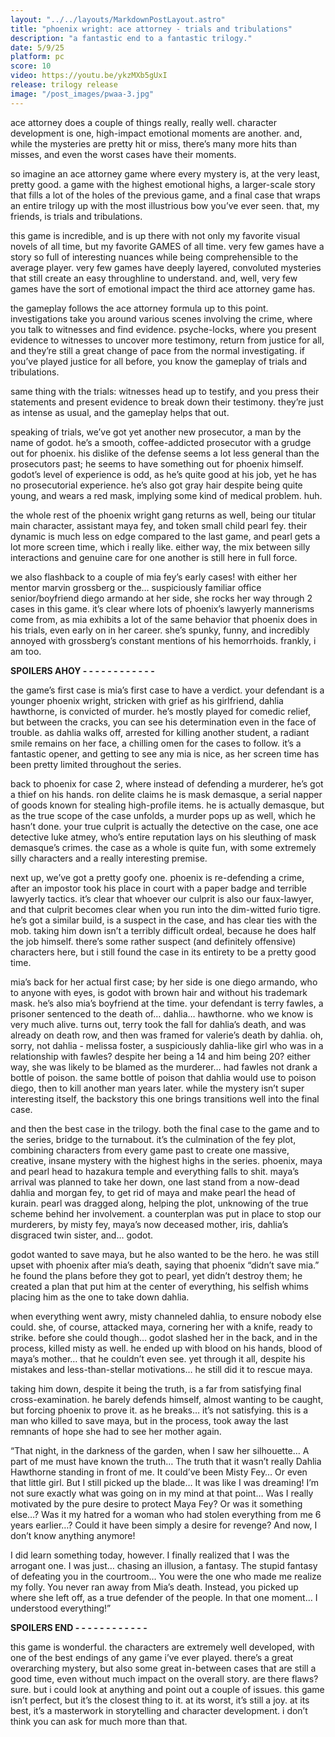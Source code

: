 ```yaml
---
layout: "../../layouts/MarkdownPostLayout.astro"
title: "phoenix wright: ace attorney - trials and tribulations"
description: "a fantastic end to a fantastic trilogy."
date: 5/9/25
platform: pc
score: 10
video: https://youtu.be/ykzMXb5gUxI
release: trilogy release
image: "/post_images/pwaa-3.jpg"
---
```

ace attorney does a couple of things really, really well. character development is one, high-impact emotional moments are another. and, while the mysteries are pretty hit or miss, there’s many more hits than misses, and even the worst cases have their moments.

so imagine an ace attorney game where every mystery is, at the very least, pretty good. a game with the highest emotional highs, a larger-scale story that fills a lot of the holes of the previous game, and a final case that wraps an entire trilogy up with the most illustrious bow you’ve ever seen. that, my friends, is trials and tribulations.

this game is incredible, and is up there with not only my favorite visual novels of all time, but my favorite GAMES of all time. very few games have a story so full of interesting nuances while being comprehensible to the average player. very few games have deeply layered, convoluted mysteries that still create an easy throughline to understand. and, well, very few games have the sort of emotional impact the third ace attorney game has.

the gameplay follows the ace attorney formula up to this point. investigations take you around various scenes involving the crime, where you talk to witnesses and find evidence. psyche-locks, where you present evidence to witnesses to uncover more testimony, return from justice for all, and they’re still a great change of pace from the normal investigating. if you’ve played justice for all before, you know the gameplay of trials and tribulations.

same thing with the trials: witnesses head up to testify, and you press their statements and present evidence to break down their testimony. they’re just as intense as usual, and the gameplay helps that out.

speaking of trials, we’ve got yet another new prosecutor, a man by the name of godot. he’s a smooth, coffee-addicted prosecutor with a grudge out for phoenix. his dislike of the defense seems a lot less general than the prosecutors past; he seems to have something out for phoenix himself. godot’s level of experience is odd, as he’s quite good at his job, yet he has no prosecutorial experience. he’s also got gray hair despite being quite young, and wears a red mask, implying some kind of medical problem. huh.

the whole rest of the phoenix wright gang returns as well, being our titular main character, assistant maya fey, and token small child pearl fey. their dynamic is much less on edge compared to the last game, and pearl gets a lot more screen time, which i really like. either way, the mix between silly interactions and genuine care for one another is still here in full force.

we also flashback to a couple of mia fey’s early cases! with either her mentor marvin grossberg or the… suspiciously familiar office senior/boyfriend diego armando at her side, she rocks her way through 2 cases in this game. it’s clear where lots of phoenix’s lawyerly mannerisms come from, as mia exhibits a lot of the same behavior that phoenix does in his trials, even early on in her career. she’s spunky, funny, and incredibly annoyed with grossberg’s constant mentions of his hemorrhoids. frankly, i am too.

**SPOILERS AHOY - - - - - - - - - - - -**

the game’s first case is mia’s first case to have a verdict. your defendant is a younger phoenix wright, stricken with grief as his girlfriend, dahlia hawthorne, is convicted of murder. he’s mostly played for comedic relief, but between the cracks, you can see his determination even in the face of trouble. as dahlia walks off, arrested for killing another student, a radiant smile remains on her face, a chilling omen for the cases to follow. it’s a fantastic opener, and getting to see any mia is nice, as her screen time has been pretty limited throughout the series.

back to phoenix for case 2, where instead of defending a murderer, he’s got a thief on his hands. ron delite claims he is mask demasque, a serial napper of goods known for stealing high-profile items. he is actually demasque, but as the true scope of the case unfolds, a murder pops up as well, which he hasn’t done. your true culprit is actually the detective on the case, one ace detective luke atmey, who’s entire reputation lays on his sleuthing of mask demasque’s crimes. the case as a whole is quite fun, with some extremely silly characters and a really interesting premise.

next up, we’ve got a pretty goofy one. phoenix is re-defending a crime, after an impostor took his place in court with a paper badge and terrible lawyerly tactics. it’s clear that whoever our culprit is also our faux-lawyer, and that culprit becomes clear when you run into the dim-witted furio tigre. he’s got a similar build, is a suspect in the case, and has clear ties with the mob. taking him down isn’t a terribly difficult ordeal, because he does half the job himself. there’s some rather suspect (and definitely offensive) characters here, but i still found the case in its entirety to be a pretty good time.

mia’s back for her actual first case; by her side is one diego armando, who to anyone with eyes, is godot with brown hair and without his trademark mask. he’s also mia’s boyfriend at the time. your defendant is terry fawles, a prisoner sentenced to the death of… dahlia… hawthorne. who we know is very much alive. turns out, terry took the fall for dahlia’s death, and was already on death row, and then was framed for valerie’s death by dahlia. oh, sorry, not dahlia - melissa foster, a suspiciously dahlia-like girl who was in a relationship with fawles? despite her being a 14 and him being 20? either way, she was likely to be blamed as the murderer… had fawles not drank a bottle of poison. the same bottle of poison that dahlia would use to poison diego, then to kill another man years later. while the mystery isn’t super interesting itself, the backstory this one brings transitions well into the final case. 

and then the best case in the trilogy. both the final case to the game and to the series, bridge to the turnabout. it’s the culmination of the fey plot, combining characters from every game past to create one massive, creative, insane mystery with the highest highs in the series. phoenix, maya and pearl head to hazakura temple and everything falls to shit. maya’s arrival was planned to take her down, one last stand from a now-dead dahlia and morgan fey, to get rid of maya and make pearl the head of kurain. pearl was dragged along, helping the plot, unknowing of the true scheme behind her involvement. a counterplan was put in place to stop our murderers, by misty fey, maya’s now deceased mother, iris, dahlia’s disgraced twin sister, and… godot.

godot wanted to save maya, but he also wanted to be the hero. he was still upset with phoenix after mia’s death, saying that phoenix “didn’t save mia.” he found the plans before they got to pearl, yet didn’t destroy them; he created a plan that put him at the center of everything, his selfish whims placing him as the one to take down dahlia.

when everything went awry, misty channeled dahlia, to ensure nobody else could. she, of course, attacked maya, cornering her with a knife, ready to strike. before she could though… godot slashed her in the back, and in the process, killed misty as well. he ended up with blood on his hands, blood of maya’s mother… that he couldn’t even see. yet through it all, despite his mistakes and less-than-stellar motivations… he still did it to rescue maya.

taking him down, despite it being the truth, is a far from satisfying final cross-examination. he barely defends himself, almost wanting to be caught, but forcing phoenix to prove it. as he breaks… it’s not satisfying. this is a man who killed to save maya, but in the process, took away the last remnants of hope she had to see her mother again.

“That night, in the darkness of the garden, when I saw her silhouette… A part of me must have known the truth… The truth that it wasn’t really Dahlia Hawthorne standing in front of me. It could’ve been Misty Fey… Or even that little girl. But I still picked up the blade… It was like I was dreaming! I’m not sure exactly what was going on in my mind at that point… Was I really motivated by the pure desire to protect Maya Fey? Or was it something else…? Was it my hatred for a woman who had stolen everything from me 6 years earlier…? Could it have been simply a desire for revenge? And now, I don’t know anything anymore!

I did learn something today, however. I finally realized that I was the arrogant one. I was just… chasing an illusion, a fantasy. The stupid fantasy of defeating you in the courtroom… You were the one who made me realize my folly. You never ran away from Mia’s death. Instead, you picked up where she left off, as a true defender of the people. In that one moment… I understood everything!” 

**SPOILERS END - - - - - - - - - - - -**

this game is wonderful. the characters are extremely well developed, with one of the best endings of any game i’ve ever played. there’s a great overarching mystery, but also some great in-between cases that are still a good time, even without much impact on the overall story. are there flaws? sure. but i could look at anything and point out a couple of issues. this game isn’t perfect, but it’s the closest thing to it. at its worst, it’s still a joy. at its best, it’s a masterwork in storytelling and character development. i don’t think you can ask for much more than that.

